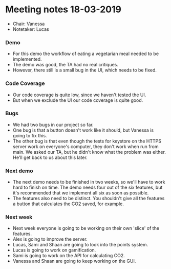 # Meeting notes 18-03-2019
- Chair: Vanessa
- Notetaker: Lucas

### Demo
- For this demo the workflow of eating a vegetarian meal needed to be implemented.
- The demo was good, the TA had no real critiques.
- However, there still is a small bug in the UI, which needs to be fixed.

### Code Coverage

 - Our code coverage is quite low, since we haven't tested the UI.
 - But when we exclude the UI our code coverage is quite good.


### Bugs
- We had two bugs in our project so far.
- One bug is that a button doesn't work like it should, but Vanessa is going to fix this.
- The other bug is that even though the tests for keystore on the HTTPS server work on everyone's computer, they don't work when run from main. We asked our TA, but he didn't know what the problem was either. He'll get back to us about this later.


### Next demo
- The next demo needs to be finished in two weeks, so we'll have to work hard to finish on time. The demo needs four out of the six features, but it's recommended that we implement all six as soon as possible.
- The features also need to be distinct. You shouldn't give all the features a button that calculates the CO2 saved, for example. 


### Next week
- Next week everyone is going to be working on their own 'slice' of the features.
- Alex is going to improve the server.
- Lucas, Sami and Shaan are going to look into the points system.
- Lucas is going to work on gamification.
- Sami is going to work on the API for calculating CO2.
- Vanessa and Shaan are going to keep working on the GUI.